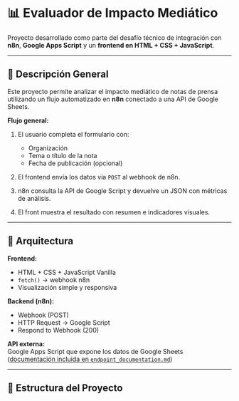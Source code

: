 # 📊 Evaluador de Impacto Mediático

Proyecto desarrollado como parte del desafío técnico de integración con **n8n**, **Google Apps Script** y un **frontend en HTML + CSS + JavaScript**.

---

## 🚀 Descripción General

Este proyecto permite analizar el impacto mediático de notas de prensa utilizando un flujo automatizado en **n8n** conectado a una API de Google Sheets.

**Flujo general:**

1. El usuario completa el formulario con:
   - Organización
   - Tema o título de la nota
   - Fecha de publicación (opcional)

2. El frontend envía los datos vía `POST` al webhook de n8n.

3. n8n consulta la API de Google Script y devuelve un JSON con métricas de análisis.

4. El front muestra el resultado con resumen e indicadores visuales.

---

## 🧩 Arquitectura

**Frontend:**  
- HTML + CSS + JavaScript Vanilla  
- `fetch()` → webhook n8n  
- Visualización simple y responsiva

**Backend (n8n):**
- Webhook (POST)
- HTTP Request → Google Script
- Respond to Webhook (200)

**API externa:**  
Google Apps Script que expone los datos de Google Sheets  
([documentación incluida en `endpoint_documentation.md`](endpoint_documentation.md))

---

## 📂 Estructura del Proyecto

